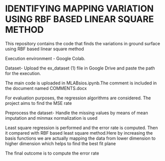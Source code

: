 # IDENTIFYING MAPPING VARIATION USING RBF BASED LINEAR SQUARE METHOD

This repository contains the code that finds the variations in ground surface using RBF based linear square method

Execution environment - Google Colab.

Dataset- Upload the ex_dataset (1) file in Google Drive and paste the path for the execution.

The main code is uploaded in MLABsios.ipynb.The comment is included in the document named COMMENTS.docx

For evaluation purposes, the regression algorithms are considered. The project aims to find the MSE rate 

 Preprocess the dataset- Handle the missing values by means of mean imputation and minmax normalization is used

Least square regression is performed and the error rate is computed. Then it compared with RBF based least square method.Here by increasing the basis functions we are actually mapping the data from lower dimension to higher dimension which helps to find the best fit plane 

The final outcome is to compute the error rate

